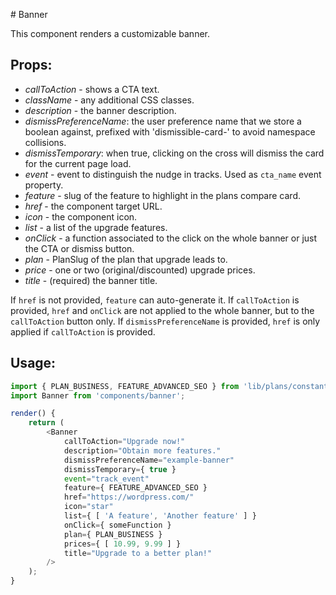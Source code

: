 # Banner

This component renders a customizable banner.

## Props:

- *callToAction* - shows a CTA text.
- *className* - any additional CSS classes.
- *description* - the banner description.
- *dismissPreferenceName*: the user preference name that we store a boolean against, prefixed with 'dismissible-card-' to avoid namespace collisions.
- *dismissTemporary*: when true, clicking on the cross will dismiss the card for the current page load.
- *event* - event to distinguish the nudge in tracks. Used as `cta_name` event property.
- *feature* - slug of the feature to highlight in the plans compare card.
- *href* - the component target URL.
- *icon* - the component icon.
- *list* - a list of the upgrade features.
- *onClick* - a function associated to the click on the whole banner or just the CTA or dismiss button.
- *plan* - PlanSlug of the plan that upgrade leads to.
- *price* - one or two (original/discounted) upgrade prices.
- *title* - (required) the banner title.

If `href` is not provided, `feature` can auto-generate it.
If `callToAction` is provided, `href` and `onClick` are not applied to the whole banner, but to the `callToAction` button only.
If `dismissPreferenceName` is provided, `href` is only applied if `callToAction` is provided.

## Usage:

```js
import { PLAN_BUSINESS, FEATURE_ADVANCED_SEO } from 'lib/plans/constants';
import Banner from 'components/banner';

render() {
	return (
		<Banner
			callToAction="Upgrade now!"
			description="Obtain more features."
			dismissPreferenceName="example-banner"
			dismissTemporary={ true }
			event="track_event"
			feature={ FEATURE_ADVANCED_SEO }
			href="https://wordpress.com/"
			icon="star"
			list={ [ 'A feature', 'Another feature' ] }
			onClick={ someFunction }
			plan={ PLAN_BUSINESS }
			prices={ [ 10.99, 9.99 ] }
			title="Upgrade to a better plan!"
		/>
	);
}
```
